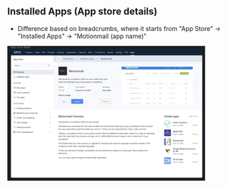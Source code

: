 ## Installed Apps (App store details)
- Difference based on breadcrumbs, where it starts from "App Store" -> "Installed Apps" -> "Motionmail (app name)"
  
![Figma design miniature](assets/design.png)
